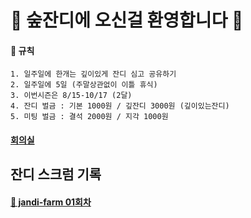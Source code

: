 # 🌲 숲잔디에 오신걸 환영합니다 🌲 



#### 📝 규칙
```
1. 일주일에 한개는 깊이있게 잔디 심고 공유하기 
2. 일주일에 5일 (주말상관없이 이틀 휴식)
3. 이번시즌은 8/15-10/17 (2달)
4. 잔디 벌금 : 기본 1000원 / 깊잔디 3000원 (깊이있는잔디)
5. 미팅 벌금 : 결석 2000원 / 지각 1000원
```

#### [회의실](https://meet.google.com/hhc-ocui-noa)


## 잔디 스크럼 기록

#### [🌲 jandi-farm 01회차](https://github.com/jandifarm/forest-farm-history-2021-2/blob/master/01%ED%9A%8C%EC%B0%A8/README.md)

